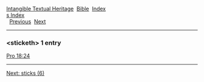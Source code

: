 [Intangible Textual Heritage](../../index)  [Bible](../index) 
[Index](index)   
[s Index](_s_)  
  [Previous](c10918)  [Next](c10920) 

------------------------------------------------------------------------

### &lt;sticketh&gt; 1 entry

[Pro 18:24](../kjv/pro018.htm#024)  

------------------------------------------------------------------------

[Next: sticks (6)](c10920)
